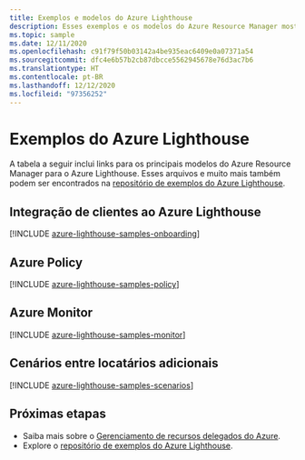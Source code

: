 ```yaml
---
title: Exemplos e modelos do Azure Lighthouse
description: Esses exemplos e os modelos do Azure Resource Manager mostram como integrar clientes para gerenciamento de recursos delegados do Azure e dão suporte a cenários do Azure Lighthouse.
ms.topic: sample
ms.date: 12/11/2020
ms.openlocfilehash: c91f79f50b03142a4be935eac6409e0a07371a54
ms.sourcegitcommit: dfc4e6b57b2cb87dbcce5562945678e76d3ac7b6
ms.translationtype: HT
ms.contentlocale: pt-BR
ms.lasthandoff: 12/12/2020
ms.locfileid: "97356252"
---
```

# <a name="azure-lighthouse-samples"></a>Exemplos do Azure Lighthouse

A tabela a seguir inclui links para os principais modelos do Azure Resource Manager para o Azure Lighthouse. Esses arquivos e muito mais também podem ser encontrados na [repositório de exemplos do Azure Lighthouse](https://github.com/Azure/Azure-Lighthouse-samples/).

## <a name="onboarding-customers-to-azure-lighthouse"></a>Integração de clientes ao Azure Lighthouse

[!INCLUDE [azure-lighthouse-samples-onboarding](../../../includes/azure-lighthouse-samples-onboarding.md)]

## <a name="azure-policy"></a>Azure Policy

[!INCLUDE [azure-lighthouse-samples-policy](../../../includes/azure-lighthouse-samples-policy.md)]

## <a name="azure-monitor"></a>Azure Monitor

[!INCLUDE [azure-lighthouse-samples-monitor](../../../includes/azure-lighthouse-samples-monitor.md)]

## <a name="additional-cross-tenant-scenarios"></a>Cenários entre locatários adicionais

[!INCLUDE [azure-lighthouse-samples-scenarios](../../../includes/azure-lighthouse-samples-scenarios.md)]

## <a name="next-steps"></a>Próximas etapas

- Saiba mais sobre o [Gerenciamento de recursos delegados do Azure](../concepts/azure-delegated-resource-management.md).
- Explore o [repositório de exemplos do Azure Lighthouse](https://github.com/Azure/Azure-Lighthouse-samples/).
